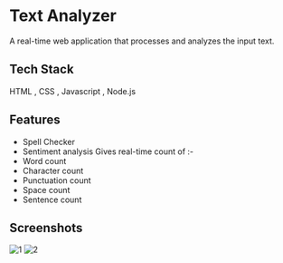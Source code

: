 
# Text Analyzer

A real-time web application that processes and analyzes the input text.


## Tech Stack
 HTML , CSS , Javascript , Node.js

  
## Features

- Spell Checker 
- Sentiment analysis
Gives real-time count of :-
- Word count
- Character count
- Punctuation count
- Space count
- Sentence count

## Screenshots

![1](https://user-images.githubusercontent.com/52815871/128375643-0f5b8193-2e41-488b-aaa2-9f9e2a93b8a7.png)
![2](https://user-images.githubusercontent.com/52815871/128375664-8262a148-b395-43ea-ab35-87a2aca0be00.png)

